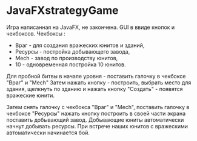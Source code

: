 # JavaFXstrategyGame
Игра написанная на JavaFX, не закончена. GUI в ввиде кнопок и чекбоксов.
Чекбоксы :
- Враг - для создания вражеских юнитов и зданий,
- Ресурсы - постройка добывающего завода,
- Mech - завод по производству юнитов,
- 10 - одновременная постройка 10 юнитов.

Для пробной битвы в начале уровня - поставить галочку в чекбоксе "Враг" и "Mech"
Затем нажать кнопку - построить, выбрать место для здания, щелкнуть по зданию и нажать кнопку "Создать" - появятся вражеские юнити.

Затем снять галочку с чекбокса "Враг" и "Mech", поставить галочку в чекбоксе "Ресурсы" нажать кнопку построить в своей части экрана поставить добывающий завод. Добывающие юниты автоматически начнут добывать ресурсы. При встрече наших юнитов с вражескими автоматически начинается бой. 

